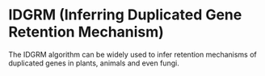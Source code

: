 # IDGRM (Inferring Duplicated Gene Retention Mechanism)
The IDGRM algorithm can be widely used to infer retention mechanisms of duplicated genes in plants, animals and even fungi.
